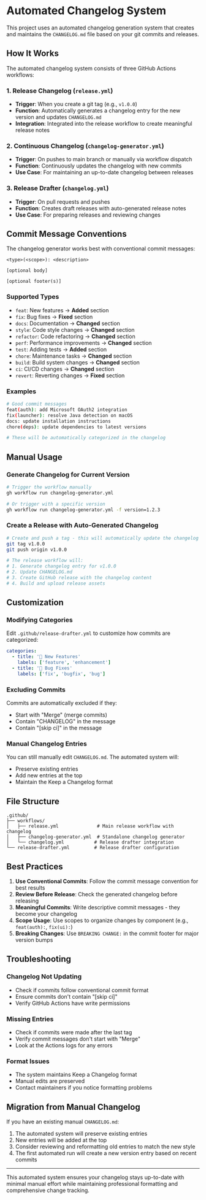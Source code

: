 # Automated Changelog System

This project uses an automated changelog generation system that creates and maintains the `CHANGELOG.md` file based on your git commits and releases.

## How It Works

The automated changelog system consists of three GitHub Actions workflows:

### 1. Release Changelog (`release.yml`)
- **Trigger**: When you create a git tag (e.g., `v1.0.0`)
- **Function**: Automatically generates a changelog entry for the new version and updates `CHANGELOG.md`
- **Integration**: Integrated into the release workflow to create meaningful release notes

### 2. Continuous Changelog (`changelog-generator.yml`)
- **Trigger**: On pushes to main branch or manually via workflow dispatch
- **Function**: Continuously updates the changelog with new commits
- **Use Case**: For maintaining an up-to-date changelog between releases

### 3. Release Drafter (`changelog.yml`)
- **Trigger**: On pull requests and pushes
- **Function**: Creates draft releases with auto-generated release notes
- **Use Case**: For preparing releases and reviewing changes

## Commit Message Conventions

The changelog generator works best with conventional commit messages:

```
<type>(<scope>): <description>

[optional body]

[optional footer(s)]
```

### Supported Types

- `feat`: New features → **Added** section
- `fix`: Bug fixes → **Fixed** section  
- `docs`: Documentation → **Changed** section
- `style`: Code style changes → **Changed** section
- `refactor`: Code refactoring → **Changed** section
- `perf`: Performance improvements → **Changed** section
- `test`: Adding tests → **Added** section
- `chore`: Maintenance tasks → **Changed** section
- `build`: Build system changes → **Changed** section
- `ci`: CI/CD changes → **Changed** section
- `revert`: Reverting changes → **Fixed** section

### Examples

```bash
# Good commit messages
feat(auth): add Microsoft OAuth2 integration
fix(launcher): resolve Java detection on macOS
docs: update installation instructions
chore(deps): update dependencies to latest versions

# These will be automatically categorized in the changelog
```

## Manual Usage

### Generate Changelog for Current Version
```bash
# Trigger the workflow manually
gh workflow run changelog-generator.yml

# Or trigger with a specific version
gh workflow run changelog-generator.yml -f version=1.2.3
```

### Create a Release with Auto-Generated Changelog
```bash
# Create and push a tag - this will automatically update the changelog
git tag v1.0.0
git push origin v1.0.0

# The release workflow will:
# 1. Generate changelog entry for v1.0.0
# 2. Update CHANGELOG.md
# 3. Create GitHub release with the changelog content
# 4. Build and upload release assets
```

## Customization

### Modifying Categories
Edit `.github/release-drafter.yml` to customize how commits are categorized:

```yaml
categories:
  - title: '🚀 New Features'
    labels: ['feature', 'enhancement']
  - title: '🐛 Bug Fixes'  
    labels: ['fix', 'bugfix', 'bug']
```

### Excluding Commits
Commits are automatically excluded if they:
- Start with "Merge" (merge commits)
- Contain "CHANGELOG" in the message
- Contain "[skip ci]" in the message

### Manual Changelog Entries
You can still manually edit `CHANGELOG.md`. The automated system will:
- Preserve existing entries
- Add new entries at the top
- Maintain the Keep a Changelog format

## File Structure

```
.github/
├── workflows/
│   ├── release.yml              # Main release workflow with changelog
│   ├── changelog-generator.yml  # Standalone changelog generator
│   └── changelog.yml           # Release drafter integration
└── release-drafter.yml         # Release drafter configuration
```

## Best Practices

1. **Use Conventional Commits**: Follow the commit message convention for best results
2. **Review Before Release**: Check the generated changelog before releasing
3. **Meaningful Commits**: Write descriptive commit messages - they become your changelog
4. **Scope Usage**: Use scopes to organize changes by component (e.g., `feat(auth):`, `fix(ui):`)
5. **Breaking Changes**: Use `BREAKING CHANGE:` in the commit footer for major version bumps

## Troubleshooting

### Changelog Not Updating
- Check if commits follow conventional commit format
- Ensure commits don't contain "[skip ci]"
- Verify GitHub Actions have write permissions

### Missing Entries
- Check if commits were made after the last tag
- Verify commit messages don't start with "Merge"
- Look at the Actions logs for any errors

### Format Issues
- The system maintains Keep a Changelog format
- Manual edits are preserved
- Contact maintainers if you notice formatting problems

## Migration from Manual Changelog

If you have an existing manual `CHANGELOG.md`:

1. The automated system will preserve existing entries
2. New entries will be added at the top
3. Consider reviewing and reformatting old entries to match the new style
4. The first automated run will create a new version entry based on recent commits

---

This automated system ensures your changelog stays up-to-date with minimal manual effort while maintaining professional formatting and comprehensive change tracking.
